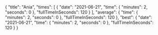 {
  "title": "Ania",
  "times": [
    {
      "date": "2021-06-21",
      "time": {
        "minutes": 2,
        "seconds": 0
      },
      "fullTimeInSeconds": 120
    }
  ],
  "average": {
    "time": {
      "minutes": 2,
      "seconds": 0
    },
    "fullTimeInSeconds": 120
  },
  "best": {
    "date": "2021-06-21",
    "time": {
      "minutes": 2,
      "seconds": 0
    },
    "fullTimeInSeconds": 120
  }
}